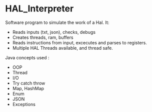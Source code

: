 # HAL_Interpreter
Software program to simulate the work of a Hal. It:
 - Reads inputs (txt, json), checks, debugs
 - Creates threads, ram, buffers
 - Reads instructions from input, excecutes and parses to registers.
 - Multiple HAL Threads available, and thread safe.

Java concepts used :
 - OOP
 - Thread
 - I/O
 - Try catch throw
 - Map, HashMap
 - Enum
 - JSON
 - Exceptions
